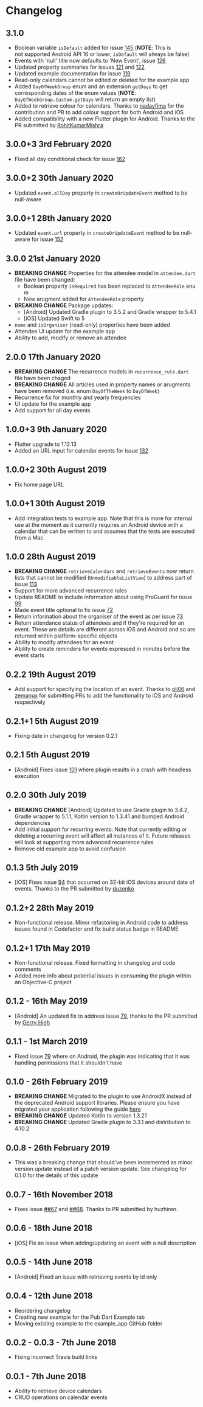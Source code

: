# Changelog

## 3.1.0

* Boolean variable `isDefault` added for issue [145](https://github.com/builttoroam/flutter_plugins/issues/145) (**NOTE**: This is not supported Android API 16 or lower, `isDefault` will always be false)
* Events with 'null' title now defaults to 'New Event', issue [126](https://github.com/builttoroam/flutter_plugins/issues/126)
* Updated property summaries for issues [121](https://github.com/builttoroam/flutter_plugins/issues/121) and [122](https://github.com/builttoroam/flutter_plugins/issues/122)
* Updated example documentation for issue [119](https://github.com/builttoroam/flutter_plugins/issues/119)
* Read-only calendars cannot be edited or deleted for the example app
* Added `DayOfWeekGroup` enum and an extension `getDays` to get corresponding dates of the enum values (**NOTE**: `DayOfWeekGroup.Custom.getDays` will return an empty list)
* Added to retrieve colour for calendars. Thanks to [nadavfima](https://github.com/nadavfima) for the contribution and PR to add colour support for both Android and iOS
* Added compatibility with a new Flutter plugin for Android. Thanks to the PR submitted by [RohitKumarMishra](https://github.com/RohitKumarMishra)

## 3.0.0+3 3rd February 2020

* Fixed all day conditional check for issue [162](https://github.com/builttoroam/flutter_plugins/issues/162)

## 3.0.0+2 30th January 2020

* Updated `event.allDay` property in `createOrUpdateEvent` method to be null-aware

## 3.0.0+1 28th January 2020

* Updated `event.url` property in `createOrUpdateEvent` method to be null-aware for issue [152](https://github.com/builttoroam/flutter_plugins/issues/152)

## 3.0.0 21st January 2020

* **BREAKING CHANGE** Properties for the attendee model in `attendee.dart` file have been changed:
  * Boolean property `isRequired` has been replaced to `AttendeeRole` enum
  * New arugment added for `AttendeeRole` property
* **BREAKING CHANGE** Package updates:
  * [Android] Updated Gradle plugin to 3.5.2 and Gradle wrapper to 5.4.1
  * [iOS] Updated Swift to 5
* `name` and `isOrganiser` (read-only) properties have been added
* Attendee UI update for the example app
* Ability to add, modify or remove an attendee

## 2.0.0 17th January 2020

* **BREAKING CHANGE** The recurrence models in `recurrence_rule.dart` file have been chaged
* **BREAKING CHANGE** All articles used in property names or arugments have been removed (i.e. enum `DayOfTheWeek` to `DayOfWeek`)
* Recurrence fix for monthly and yearly frequencies
* UI update for the example app
* Add support for all day events

## 1.0.0+3 9th January 2020

* Flutter upgrade to 1.12.13
* Added an URL input for calendar events for issue [132](https://github.com/builttoroam/flutter_plugins/issues/132)

## 1.0.0+2 30th August 2019

* Fix home page URL

## 1.0.0+1 30th August 2019

* Add integration tests to example app. Note that this is more for internal use at the moment as it currently requires an Android device with a calendar that can be written to and assumes that the tests are executed from a Mac.

## 1.0.0 28th August 2019

* **BREAKING CHANGE** `retrieveCalendars` and `retrieveEvents` now return lists that cannot be modified (`UnmodifiableListView`) to address part of  issue [113](https://github.com/builttoroam/flutter_plugins/issues/113)
* Support for more advanced recurrence rules
* Update README to include information about using ProGuard for issue [99](https://github.com/builttoroam/flutter_plugins/issues/99)
* Made event title optional to fix issue [72](https://github.com/builttoroam/flutter_plugins/issues/72)
* Return information about the organiser of the event as per issue [73](https://github.com/builttoroam/flutter_plugins/issues/73)
* Return attendance status of attendees and if they're required for an event. These are details are different across iOS and Android and so are returned within platform-specific objects
* Ability to modify attendees for an event
* Ability to create reminders for events expressed in minutes before the event starts

## 0.2.2 19th August 2019

* Add support for specifying the location of an event. Thanks to [oli06](https://github.com/oli06) and [zemanux](https://github.com/zemanux) for submitting PRs to add the functionality to iOS and Android respectively

## 0.2.1+1 5th August 2019

* Fixing date in changelog for version 0.2.1

## 0.2.1 5th August 2019

* [Android] Fixes issue [101](https://github.com/builttoroam/flutter_plugins/issues/101) where plugin results in a crash with headless execution

## 0.2.0 30th July 2019

* **BREAKING CHANGE** [Android] Updated to use Gradle plugin to 3.4.2, Gradle wrapper to 5.1.1, Kotlin version to 1.3.41 and bumped Android dependencies
* Add initial support for recurring events. Note that currently editing or deleting a recurring event will affect all instances of it. Future releases will look at supporting more advanced recurrence rules
* Remove old example app to avoid confusion

## 0.1.3 5th July 2019

* [iOS] Fixes issue [94](https://github.com/builttoroam/flutter_plugins/issues/94) that occurred on 32-bit iOS devices around date of events. Thanks to the PR submitted by [duzenko](https://github.com/duzenko)

## 0.1.2+2 28th May 2019

* Non-functional release. Minor refactoring in Android code to address issues found in Codefactor and fix build status badge in README

## 0.1.2+1 17th May 2019

* Non-functional release. Fixed formatting in changelog and code comments
* Added more info about potential issues in consuming the plugin within an Objective-C project

## 0.1.2 - 16th May 2019

* [Android] An updated fix to address issue [79](https://github.com/builttoroam/flutter_plugins/issues/79), thanks to the PR submitted by [Gerry High](https://github.com/gerryhigh)

## 0.1.1 - 1st March 2019

* Fixed issue [79](https://github.com/builttoroam/flutter_plugins/issues/79) where on Android, the plugin was indicating that it was handling permissions that it shouldn't have

## 0.1.0 - 26th February 2019

* **BREAKING CHANGE** Migrated to the plugin to use AndroidX instead of the deprecated Android support libraries. Please ensure you have migrated your application following the guide [here](https://developer.android.com/jetpack/androidx/migrate)
* **BREAKING CHANGE** Updated Kotlin to version 1.3.21
* **BREAKING CHANGE** Updated Gradle plugin to 3.3.1 and distribution to 4.10.2

## 0.0.8 - 26th February 2019

* This was a breaking change that should've been incremented as minor version update instead of a patch version update. See changelog for 0.1.0 for the details of this update

## 0.0.7 - 16th November 2018

* Fixes issue [##67](https://github.com/builttoroam/flutter_plugins/issues/67) and [##68](https://github.com/builttoroam/flutter_plugins/issues/68). Thanks to PR submitted by huzhiren.

## 0.0.6 - 18th June 2018

* [iOS] Fix an issue when adding/updating an event with a null description

## 0.0.5 - 14th June 2018

* [Android] Fixed an issue with retrieving events by id only

## 0.0.4 - 12th June 2018

* Reordering changelog
* Creating new example for the Pub Dart Example tab
* Moving existing example to the example_app GitHub folder

## 0.0.2 - 0.0.3 - 7th June 2018

* Fixing incorrect Travis build links

## 0.0.1 - 7th June 2018

* Ability to retrieve device calendars
* CRUD operations on calendar events
